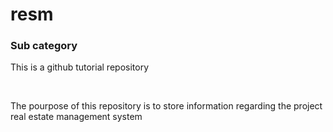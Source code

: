 # resm

### Sub category

<p> This is a github tutorial repository </p> <br> <p> The pourpose of this repository is to store information regarding the project real estate management system </p
